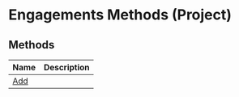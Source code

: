 
# Engagements Methods (Project)

## Methods



|**Name**|**Description**|
|:-----|:-----|
| [Add](c3871f6a-ce2f-d0ae-ed91-658afaae25dd.md)||
